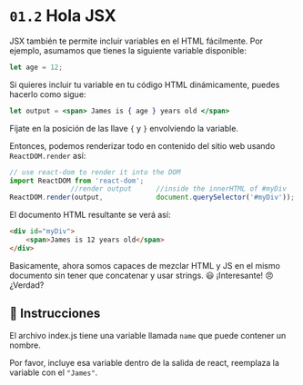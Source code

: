# `01.2` Hola JSX

JSX también te permite incluir variables en el HTML fácilmente. Por ejemplo, asumamos que tienes la siguiente variable disponible:

```js
let age = 12;
```

Si quieres incluir tu variable en tu código HTML dinámicamente, puedes hacerlo como sigue:
```jsx
let output = <span> James is { age } years old </span>
```
Fíjate en la posición de las llave `{` y `}` envolviendo la variable.

Entonces, podemos renderizar todo en contenido del sitio web usando `ReactDOM.render` así:

```jsx
// use react-dom to render it into the DOM
import ReactDOM from 'react-dom';
               //render output      //inside the innerHTML of #myDiv
ReactDOM.render(output,             document.querySelector('#myDiv'));
```

El documento HTML resultante se verá así:
```html
<div id="myDiv">
    <span>James is 12 years old</span>
</div>
```

Basicamente, ahora somos capaces de mezclar HTML y JS en el mismo documento sin tener que concatenar y usar strings. :smiley: ¡Interesante! :angry: ¿Verdad?

## :speech_balloon: Instrucciones

El archivo index.js tiene una variable llamada `name` que puede contener un nombre.

Por favor, incluye esa variable dentro de la salida de react, reemplaza la variable con el `"James"`.